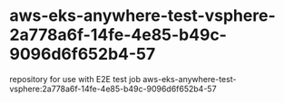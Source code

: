 # aws-eks-anywhere-test-vsphere-2a778a6f-14fe-4e85-b49c-9096d6f652b4-57
repository for use with E2E test job aws-eks-anywhere-test-vsphere:2a778a6f-14fe-4e85-b49c-9096d6f652b4-57
